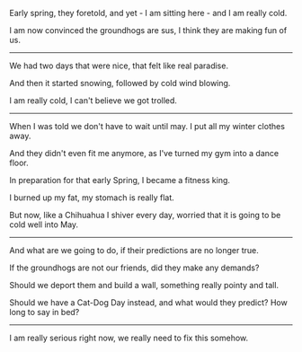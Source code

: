 Early spring, they foretold,
and yet - I am sitting here - and I am really cold.

I am now convinced the groundhogs are sus,
I think they are making fun of us.

---

We had two days that were nice,
that felt like real paradise.

And then it started snowing,
followed by cold wind blowing.

I am really cold,
I can't believe we got trolled.

---

When I was told we don't have to wait until may.
I put all my winter clothes away.

And they didn't even fit me anymore,
as I've turned my gym into a dance floor.

In preparation for that early Spring,
I became a fitness king.

I burned up my fat,
my stomach is really flat.

But now, like a Chihuahua I shiver every day,
worried that it is going to be cold well into May.

---

And what are we going to do,
if their predictions are no longer true.

If the groundhogs are not our friends,
did they make any demands?

Should we deport them and build a wall,
something really pointy and tall.

Should we have a Cat-Dog Day instead,
and what would they predict? How long to say in bed?

---

I am really serious right now,
we really need to fix this somehow.
